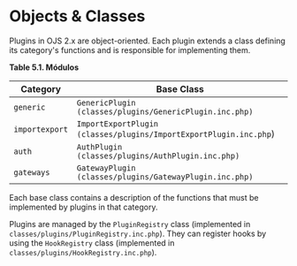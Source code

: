 # Objects & Classes

Plugins in OJS 2.x are object-oriented. Each plugin extends a class defining its category's functions and is responsible for implementing them.

**Table 5.1. Módulos**

| Category       | Base Class                                                        |
| -------------- | ----------------------------------------------------------------- |
| `generic`      | `GenericPlugin (classes/plugins/GenericPlugin.inc.php)`           |
| `importexport` | `ImportExportPlugin (classes/plugins/ImportExportPlugin.inc.php`) |
| `auth`         | `AuthPlugin (classes/plugins/AuthPlugin.inc.php)`                 |
| `gateways`     | `GatewayPlugin (classes/plugins/GatewayPlugin.inc.php)`           |

Each base class contains a description of the functions that must be implemented by plugins in that category.

Plugins are managed by the `PluginRegistry` class (implemented in `classes/plugins/PluginRegistry.inc.php`). They can register hooks by using the `HookRegistry` class (implemented in `classes/plugins/HookRegistry.inc.php`).

